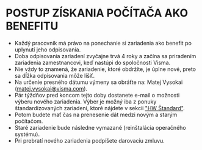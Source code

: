 # POSTUP ZÍSKANIA POČÍTAČA AKO BENEFITU

- Každý pracovník má právo na ponechanie si zariadenia ako benefit po uplynutí jeho odpisovania.
- Doba odpisovania zariadení zvyčajne trvá 4 roky a začína sa priradením zariadenia zamestnancovi, keď nastúpi do spoločnosti Visma.
- Nie vždy to znamená, že zariadenie, ktoré obdržíte, je úplne nové, preto sa dĺžka odpisovania môže líšiť.
- Na určenie presného dátumu výmeny sa obráťte na: Matej Vysokai (matej.vysokai@visma.com).
- Pár týždňov pred koncom tejto doby dostanete e-mail o možnosti výberu nového zariadenia. Výber je možný iba z ponuky štandardizovaných zariadení, ktoré nájdete v sekcii ["HW Štandard"](https://space.visma.com/pages/1h43hlt5l5metqsbqt/HwTandard/1h6b2ch3nqkd2oga66?locale=sk).
- Potom budete mať čas na prenesenie dát medzi novým a starým počítačom.
- Staré zariadenie bude následne vymazané (reinštalácia operačného systému).
- Pri prebratí nového zariadenia podpíšete darovaciu zmluvu.